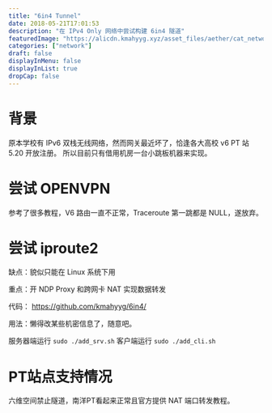 ```yaml
---
title: "6in4 Tunnel"
date: 2018-05-21T17:01:53
description: "在 IPv4 Only 网络中尝试构建 6in4 隧道"
featuredImage: "https://alicdn.kmahyyg.xyz/asset_files/aether/cat_network.webp"
categories: ["network"]
draft: false
displayInMenu: false
displayInList: true
dropCap: false
---
```


# 背景

原本学校有 IPv6 双栈无线网络，然而网关最近坏了，恰逢各大高校 v6 PT 站 5.20 开放注册。
所以目前只有借用机房一台小跳板机器来实现。

# 尝试 OPENVPN

参考了很多教程，V6 路由一直不正常，Traceroute 第一跳都是 NULL，遂放弃。

# 尝试 iproute2

缺点：貌似只能在 Linux 系统下用

重点：开 NDP Proxy 和跨网卡 NAT 实现数据转发

代码： https://github.com/kmahyyg/6in4/

用法：懒得改某些机密信息了，随意吧。

服务器端运行 `sudo ./add_srv.sh`
客户端运行   `sudo ./add_cli.sh`

# PT站点支持情况

六维空间禁止隧道，南洋PT看起来正常且官方提供 NAT 端口转发教程。
